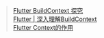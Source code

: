 
> [ Flutter BuildContext 探究 ]( https://juejin.cn/post/6844903763656835086 )<br/>
> [ Flutter | 深入理解BuildContext ]( https://www.jianshu.com/p/509b77b26b78 )<br/>
> [ Flutter Context的作用 ]( https://blog.csdn.net/qq_41742772/article/details/119736423 )<br/>

